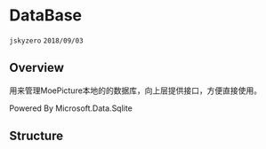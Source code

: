 ﻿# DataBase
`jskyzero` `2018/09/03`

## Overview

用来管理MoePicture本地的的数据库，向上层提供接口，方便直接使用。

Powered By Microsoft.Data.Sqlite

## Structure

